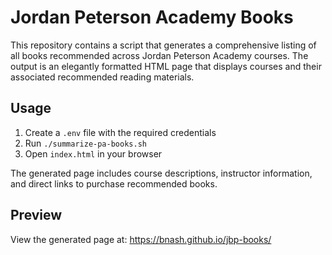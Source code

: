 # Jordan Peterson Academy Books

This repository contains a script that generates a comprehensive listing of all books recommended across Jordan Peterson Academy courses. The output is an elegantly formatted HTML page that displays courses and their associated recommended reading materials.

## Usage

1. Create a `.env` file with the required credentials
2. Run `./summarize-pa-books.sh`
3. Open `index.html` in your browser

The generated page includes course descriptions, instructor information, and direct links to purchase recommended books.

## Preview

View the generated page at: https://bnash.github.io/jbp-books/
